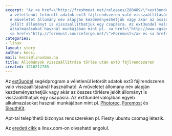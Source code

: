 ```yaml
---
excerpt: "Az <a href=\"http://freshmeat.net/releases/280489/\">ext3undel</a> segédprogram
  a véletlenül letörölt adatok ext3 fájlrendszeren való visszaállításánál használható.
  A műveletet állomány név alapján kezdeményezhetjük vagy akár az összes törlésre
  jelölt állományt is visszaállíthatjuk egy csapásra. Az ext3undel valójában egyéb
  alkalmazásokat használ munkájában mint pl. <a href=\"http://www.cgsecurity.org/wiki/PhotoRec\">Photorec</a>,
  <a href=\"http://foremost.sourceforge.net/\">Foremost</a> és <a href=\"http://www.sleuthkit.org/\">SleuthKit</a>.\r\n\r"
categories:
- linux
layout: story
author: kecsi
mail: kecsi@linuxbox.hu
title: Állományok visszaállítrása törlés után ext3 fájlrendszeren
created: 1216212785
---
```

Az <a href="http://freshmeat.net/releases/280489/">ext3undel</a> segédprogram a véletlenül letörölt adatok ext3 fájlrendszeren való visszaállításánál használható. A műveletet állomány név alapján kezdeményezhetjük vagy akár az összes törlésre jelölt állományt is visszaállíthatjuk egy csapásra. Az ext3undel valójában egyéb alkalmazásokat használ munkájában mint pl. <a href="http://www.cgsecurity.org/wiki/PhotoRec">Photorec</a>, <a href="http://foremost.sourceforge.net/">Foremost</a> és <a href="http://www.sleuthkit.org/">SleuthKit</a>.

Apt-tal telepíthető bizonyos rendszereken pl. Fiesty ubuntu csomag létezik.

Az <a href="http://www.linux.com/feature/141074">eredeti cikk</a> a linux.com-on olvasható angolul.
